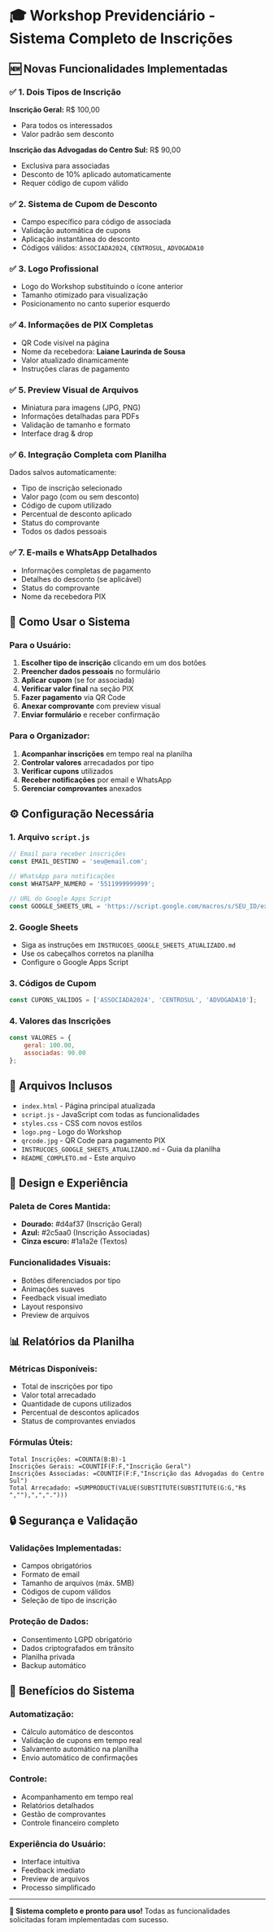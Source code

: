 # 🎓 Workshop Previdenciário - Sistema Completo de Inscrições

## 🆕 Novas Funcionalidades Implementadas

### ✅ 1. Dois Tipos de Inscrição
**Inscrição Geral:** R$ 100,00
- Para todos os interessados
- Valor padrão sem desconto

**Inscrição das Advogadas do Centro Sul:** R$ 90,00
- Exclusiva para associadas
- Desconto de 10% aplicado automaticamente
- Requer código de cupom válido

### ✅ 2. Sistema de Cupom de Desconto
- Campo específico para código de associada
- Validação automática de cupons
- Aplicação instantânea do desconto
- Códigos válidos: `ASSOCIADA2024`, `CENTROSUL`, `ADVOGADA10`

### ✅ 3. Logo Profissional
- Logo do Workshop substituindo o ícone anterior
- Tamanho otimizado para visualização
- Posicionamento no canto superior esquerdo

### ✅ 4. Informações de PIX Completas
- QR Code visível na página
- Nome da recebedora: **Laiane Laurinda de Sousa**
- Valor atualizado dinamicamente
- Instruções claras de pagamento

### ✅ 5. Preview Visual de Arquivos
- Miniatura para imagens (JPG, PNG)
- Informações detalhadas para PDFs
- Validação de tamanho e formato
- Interface drag & drop

### ✅ 6. Integração Completa com Planilha
Dados salvos automaticamente:
- Tipo de inscrição selecionado
- Valor pago (com ou sem desconto)
- Código de cupom utilizado
- Percentual de desconto aplicado
- Status do comprovante
- Todos os dados pessoais

### ✅ 7. E-mails e WhatsApp Detalhados
- Informações completas de pagamento
- Detalhes do desconto (se aplicável)
- Status do comprovante
- Nome da recebedora PIX

## 🎯 Como Usar o Sistema

### Para o Usuário:
1. **Escolher tipo de inscrição** clicando em um dos botões
2. **Preencher dados pessoais** no formulário
3. **Aplicar cupom** (se for associada)
4. **Verificar valor final** na seção PIX
5. **Fazer pagamento** via QR Code
6. **Anexar comprovante** com preview visual
7. **Enviar formulário** e receber confirmação

### Para o Organizador:
1. **Acompanhar inscrições** em tempo real na planilha
2. **Controlar valores** arrecadados por tipo
3. **Verificar cupons** utilizados
4. **Receber notificações** por email e WhatsApp
5. **Gerenciar comprovantes** anexados

## ⚙️ Configuração Necessária

### 1. Arquivo `script.js`
```javascript
// Email para receber inscrições
const EMAIL_DESTINO = 'seu@email.com';

// WhatsApp para notificações
const WHATSAPP_NUMERO = '5511999999999';

// URL do Google Apps Script
const GOOGLE_SHEETS_URL = 'https://script.google.com/macros/s/SEU_ID/exec';
```

### 2. Google Sheets
- Siga as instruções em `INSTRUCOES_GOOGLE_SHEETS_ATUALIZADO.md`
- Use os cabeçalhos corretos na planilha
- Configure o Google Apps Script

### 3. Códigos de Cupom
```javascript
const CUPONS_VALIDOS = ['ASSOCIADA2024', 'CENTROSUL', 'ADVOGADA10'];
```

### 4. Valores das Inscrições
```javascript
const VALORES = {
    geral: 100.00,
    associadas: 90.00
};
```

## 📁 Arquivos Inclusos

- `index.html` - Página principal atualizada
- `script.js` - JavaScript com todas as funcionalidades
- `styles.css` - CSS com novos estilos
- `logo.png` - Logo do Workshop
- `qrcode.jpg` - QR Code para pagamento PIX
- `INSTRUCOES_GOOGLE_SHEETS_ATUALIZADO.md` - Guia da planilha
- `README_COMPLETO.md` - Este arquivo

## 🎨 Design e Experiência

### Paleta de Cores Mantida:
- **Dourado:** #d4af37 (Inscrição Geral)
- **Azul:** #2c5aa0 (Inscrição Associadas)
- **Cinza escuro:** #1a1a2e (Textos)

### Funcionalidades Visuais:
- Botões diferenciados por tipo
- Animações suaves
- Feedback visual imediato
- Layout responsivo
- Preview de arquivos

## 📊 Relatórios da Planilha

### Métricas Disponíveis:
- Total de inscrições por tipo
- Valor total arrecadado
- Quantidade de cupons utilizados
- Percentual de descontos aplicados
- Status de comprovantes enviados

### Fórmulas Úteis:
```
Total Inscrições: =COUNTA(B:B)-1
Inscrições Gerais: =COUNTIF(F:F,"Inscrição Geral")
Inscrições Associadas: =COUNTIF(F:F,"Inscrição das Advogadas do Centro Sul")
Total Arrecadado: =SUMPRODUCT(VALUE(SUBSTITUTE(SUBSTITUTE(G:G,"R$ ",""),",",".")))
```

## 🔒 Segurança e Validação

### Validações Implementadas:
- Campos obrigatórios
- Formato de email
- Tamanho de arquivos (máx. 5MB)
- Códigos de cupom válidos
- Seleção de tipo de inscrição

### Proteção de Dados:
- Consentimento LGPD obrigatório
- Dados criptografados em trânsito
- Planilha privada
- Backup automático

## 🚀 Benefícios do Sistema

### Automatização:
- Cálculo automático de descontos
- Validação de cupons em tempo real
- Salvamento automático na planilha
- Envio automático de confirmações

### Controle:
- Acompanhamento em tempo real
- Relatórios detalhados
- Gestão de comprovantes
- Controle financeiro completo

### Experiência do Usuário:
- Interface intuitiva
- Feedback imediato
- Preview de arquivos
- Processo simplificado

---

**🎉 Sistema completo e pronto para uso!** Todas as funcionalidades solicitadas foram implementadas com sucesso.
